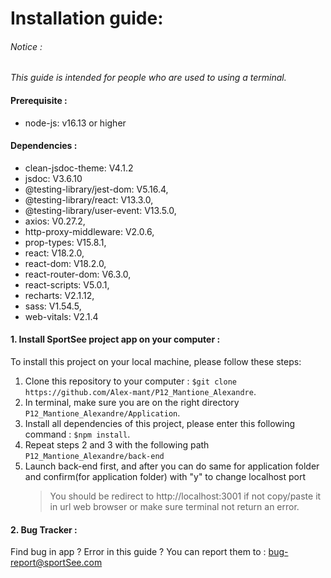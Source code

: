 # Installation guide:

###### Notice :
*This guide is intended for people who are used to using a terminal.*

#### Prerequisite :
- node-js: v16.13 or higher

#### Dependencies :
- clean-jsdoc-theme: V4.1.2
- jsdoc: V3.6.10
- @testing-library/jest-dom: V5.16.4,
- @testing-library/react: V13.3.0,
- @testing-library/user-event: V13.5.0,
- axios: V0.27.2,
- http-proxy-middleware: V2.0.6,
- prop-types: V15.8.1,
- react: V18.2.0,
- react-dom: V18.2.0,
- react-router-dom: V6.3.0,
- react-scripts: V5.0.1,
- recharts: V2.1.12,
- sass: V1.54.5,
- web-vitals: V2.1.4

#### 1. Install SportSee project app on your computer :

To install this project on your local machine, please follow these steps:

1. Clone this repository to your computer : ```$git clone https://github.com/Alex-mant/P12_Mantione_Alexandre```.
2. In terminal, make sure you are on the right directory ```P12_Mantione_Alexandre/Application```.
3. Install all dependencies of this project, please enter this following command : ```$npm install```.
4. Repeat steps 2 and 3 with the following path ```P12_Mantione_Alexandre/back-end```
5. Launch back-end first, and after you can do same for application folder and confirm(for application folder) with "y" to change localhost port
    > You should be redirect to http://localhost:3001 if not copy/paste it in url web browser or make sure terminal not return an error.

#### 2. Bug Tracker :
Find bug in app ? Error in this guide ? You can report them to : bug-report@sportSee.com
